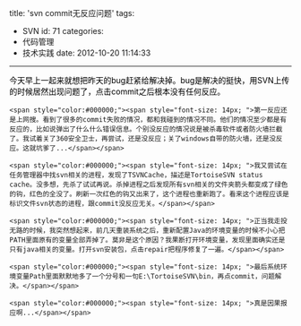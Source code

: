 title: 'svn commit无反应问题'
tags:
  - SVN
id: 71
categories:
  - 代码管理
  - 技术实践
date: 2012-10-20 11:14:33
---

<span style="color:#000000;"><span style="font-size: 14px; ">今天早上一起来就想把昨天的bug赶紧给解决掉。bug是解决的挺快，用SVN上传的时候居然出现问题了，点击commit之后根本没有任何反应。</span></span>

	<span style="color:#000000;"><span style="font-size: 14px; ">第一反应还是上网搜。看到了很多的commit失败的情况，都和我碰到的情况不同。他们的情况至少都是有反应的，比如说弹出了什么什么错误信息。个别没反应的情况说是被杀毒软件或者防火墙拦截了。我试着关了360安全卫士，再尝试，还是没反应；关了windows自带的防火墙，还是没反应。这就坑爹了...</span></span>

	<span style="color:#000000;"><span style="font-size: 14px; ">我又尝试在任务管理器中找svn相关的进程，发现了TSVNCache，描述是TortoiseSVN status cache。没多想，先杀了试试再说。杀掉进程之后发现所有svn相关的文件夹箭头都变成了绿色的钩，红色的全没了。刷新一次红色的钩又出来了，这个进程也重新跑了。看来这个进程应该是标识文件svn状态的进程，跟commit没反应无关。</span></span>

	<span style="color:#000000;"><span style="font-size: 14px; ">正当我走投无路的时候，我突然想起来，前几天重装系统之后，重新配置Java的环境变量的时候不小心把PATH里面原有的变量全部弄掉了。莫非是这个原因？我果断打开环境变量，发现里面确实还是只有java相关的变量。打开svn安装包，点击repair把程序修复了一遍。</span></span>

	<span style="color:#000000;"><span style="font-size: 14px; ">最后系统环境变量Path里面默默地多了一个分号和一句E:\TortoiseSVN\bin，再点commit，问题解决。</span></span>

	<span style="color:#000000;"><span style="font-size: 14px; ">真是因果报应啊...</span></span>